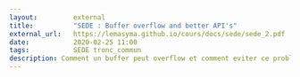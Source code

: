 ```yaml
---
layout:         external
title:          "SEDE : Buffer overflow and better API's"
external_url:   https://lemasyma.github.io/cours/docs/sede/sede_2.pdf
date:           2020-02-25 11:00
tags:           SEDE tronc_commun
description: Comment un buffer peut overflow et comment eviter ce probleme
---
```

